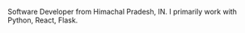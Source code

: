 Software Developer from Himachal Pradesh, IN.
I primarily work with Python, React, Flask.

<!---
Pnkjo7/Pnkjo7 is a ✨ special ✨ repository because its `README.md` (this file) appears on your GitHub profile.
You can click the Preview link to take a look at your changes.
--->
